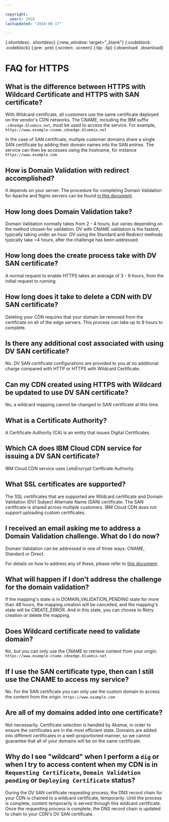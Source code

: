 ```yaml
---

copyright:
  years: 2018
lastupdated: "2018-06-17"

---
```


{:shortdesc: .shortdesc}
{:new_window: target="_blank"}
{:codeblock: .codeblock}
{:pre: .pre}
{:screen: .screen}
{:tip: .tip}
{:download: .download}

# FAQ for HTTPS

## What is the difference between HTTPS with Wildcard Certificate and HTTPS with SAN certificate?

With Wildcard certificate, all customers use the same certificate deployed on the vendor's CDN networks. The CNAME, including the IBM suffix `.cdnedge.bluemix.net`, must be used to access the service. For example, `https://www.example-cname.cdnedge.bluemix.net`

In the case of SAN certificate, multiple customer domains share a single SAN certificate by adding their domain names into the SAN entries. The service can then be accesses using the hostname, for instance `https://www.example.com`

## How is Domain Validation with redirect accomplished?

It depends on your server. The procedure for completing Domain Validation for Apache and Nginx servers can be found [in this document](how-to-https.html/#redirect-).

## How long does Domain Validation take?

Domain Validation normally takes from 2 - 4 hours, but varies depending on the method chosen for validation. DV with CNAME validation is the fastest, typically taking under an hour. DV using the Standard and Redirect methods typically take ~4 hours, after the challenge has been addressed.

## How long does the create process take with DV SAN certificate?

A normal request to enable HTTPS takes an average of 3 - 9 hours, from the initial request to running.

## How long does it take to delete a CDN with DV SAN certificate?

Deleting your CDN requires that your domain be removed from the certificate on all of the edge servers. This process can take up to 8 hours to complete.

## Is there any additional cost associated with using DV SAN certificate?

No. DV SAN certificate configurations are provided to you at no additional charge compared with HTTP or HTTPS with Wildcard Certificate.

## Can my CDN created using HTTPS with Wildcard be updated to use DV SAN certificate?

No, a wildcard mapping cannot be changed to SAN certificate at this time.

## What is a Certificate Authority?

A Certificate Authority (CA) is an entity that issues Digital Certificates.

## Which CA does IBM Cloud CDN service for issuing a DV SAN certificate?

IBM Cloud CDN service uses LetsEncrypt Certficate Authority.

## What SSL certificates are supported?

The SSL certificates that are supported are Wildcard certificate and Domain Validation (DV) Subject Alternate Name (SAN) certificate. The SAN certificate is shared across multiple customers. IBM Cloud CDN does not support uploading custom certificates.

## I received an email asking me to address a Domain Validation challenge. What do I do now?

Domain Validation can be addressed in one of three ways: CNAME, Standard or Direct.

For details on how to address any of these, please refer to [this document](how-to-https.html/#domain-validation-challenge-).

## What will happen if I don't address the challenge for the domain validation?

If the mapping's state is in DOMAIN_VALIDATION_PENDING state for more than 48 hours, the mapping creation will be cancelled, and the mapping's state will be CREATE_ERROR. And in this state, you can choose to Retry creation or delete the mapping.

## Does Wildcard certificate need to validate domain?

No, but you can only use the CNAME to retrieve content from your origin. `https://www.example-cname.cdnedge.bluemix.net`

## If I use the SAN certificate type, then can I still use the CNAME to access my service?

No. For the SAN certificate you can only use the custom domain to access the content from the origin. `https://www.example.com`

## Are all of my domains added into one certificate?

Not necessarily. Certificate selection is handled by Akamai, in order to ensure the certificates are in the most efficient state. Domains are added into different certificates in a well-proportioned manner, so we cannot guarantee that all of your domains will be on the same certificate.

## Why do I see "wildcard" when I perform a `dig` or when I try to access content when my CDN is in `Requesting Certificate`, `Domain Validation pending` or `Deploying Certificate` status?

During the DV SAN certificate requesting process, the DNS record chain for your CDN is chained to a wildcard certificate, temporarily. Until the process is complete, content temporarily is served through this wildcard certificate. Once the requesting process is complete, the DNS record chain is updated to chain to your CDN's DV SAN certificate.
